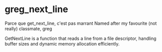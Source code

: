 # greg_next_line
Parce que get_next_line, c'est pas marrant
Named after my favourite (not really) classmate, greg

GetNextLine is a function that reads a line from a file descriptor, handling buffer sizes and dynamic memory allocation efficiently.
